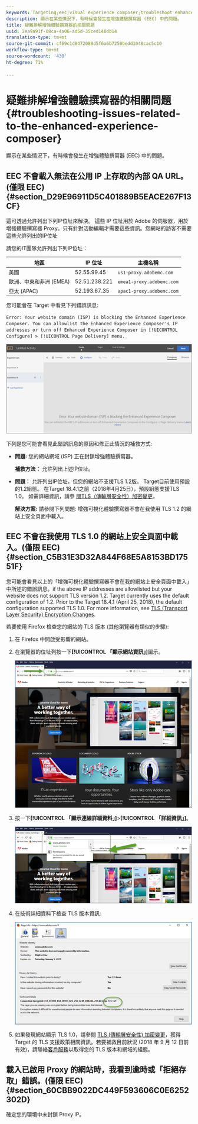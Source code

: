 ```yaml
---
keywords: Targeting;eec;visual experience composer;troubleshoot enhanced experience composer;troubleshooting
description: 顯示在某些情況下，有時候會發生在增強體驗撰寫器 (EEC) 中的問題。
title: 疑難排解增強體驗撰寫器的相關問題
uuid: 2ea9a91f-08ca-4a06-ad5d-35ced140db14
translation-type: tm+mt
source-git-commit: cf69c1d8472088d5f6a6b7250bedd1048cac5c10
workflow-type: tm+mt
source-wordcount: '430'
ht-degree: 71%

---
```



# 疑難排解增強體驗撰寫器的相關問題{#troubleshooting-issues-related-to-the-enhanced-experience-composer}

顯示在某些情況下，有時候會發生在增強體驗撰寫器 (EEC) 中的問題。

## EEC 不會載入無法在公用 IP 上存取的內部 QA URL。(僅限 EEC) {#section_D29E96911D5C401889B5EACE267F13CF}

這可透過允許列出下列IP位址來解決。 這些 IP 位址用於 Adobe 的伺服器，用於增強體驗撰寫器 Proxy。只有針對活動編輯才需要這些資訊。您網站的訪客不需要這些允許列出的IP位址

請您的IT團隊允許列出下列IP位址：

| 地區 | IP 位址 | 主機名稱 |
|--- |--- |--- |
| 美國 | 52.55.99.45 | `us1-proxy.adobemc.com` |
| 歐洲、中東和非洲 (EMEA) | 52.51.238.221 | `emea1-proxy.adobemc.com` |
| 亞太 (APAC) | 52.193.67.35 | `apac1-proxy.adobemc.com` |

您可能會在 Target 中看見下列錯誤訊息:

`Error: Your website domain (ISP) is blocking the Enhanced Experience Composer. You can allowlist the Enhanced Experience Composer's IP addresses or turn off Enhanced Experience Composer in [!UICONTROL Configure] > [!UICONTROL Page Delivery] menu.`

![](assets/EEC_error.png)

下列是您可能會看見此錯誤訊息的原因和修正此情況的補救方式:

* **問題:** 您的網站網域 (ISP) 正在封鎖增強體驗撰寫器。

   **補救方法：** 允許列出上述IP位址。

* **問題：** 允許列出IP位址，但您的網站不支援TLS 1.2版。 Target目前使用預設的1.2組態。 在Target 18.4.1之前（2018年4月25日），預設組態支援TLS 1.0。 如需詳細資訊，請參 [閱TLS（傳輸層安全性）加密變更](../../../c-implementing-target/c-considerations-before-you-implement-target/tls-transport-layer-security-encryption.md#concept_CC1001E9D3AE4BABAF90B8311B0A6451)。

   **解決方案:** 請參閱下列問題: 增強可視化體驗撰寫器不會在我使用 TLS 1.2 的網站上安全頁面中載入。

## EEC 不會在我使用 TLS 1.0 的網站上安全頁面中載入。(僅限 EEC) {#section_C5B31E3D32A844F68E5A8153BD17551F}

您可能會看見以上的「增強可視化體驗撰寫器不會在我的網站上安全頁面中載入」中所述的錯誤訊息。if the above IP addresses are allowlisted but your website does not support TLS version 1.2. Target currently uses the default configuration of 1.2. Prior to the Target 18.4.1 (April 25, 2018), the default configuration supported TLS 1.0. For more information, see [TLS (Transport Layer Security) Encryption Changes](../../../c-implementing-target/c-considerations-before-you-implement-target/tls-transport-layer-security-encryption.md#concept_CC1001E9D3AE4BABAF90B8311B0A6451).

若要使用 Firefox 檢查您的網站的 TLS 版本 (其他瀏覽器有類似的步驟):

1. 在 Firefox 中開啟受影響的網站。
1. 在瀏覽器的位址列按一下&#x200B;**[!UICONTROL 「顯示網站資訊」]**&#x200B;圖示。

   ![](assets/firefox_more_info.png)

1. 按一下&#x200B;**[!UICONTROL 「顯示連線詳細資料」]**>**[!UICONTROL 「詳細資訊」]**。

   ![](assets/firefox_more_info_2.png)

1. 在技術詳細資料下檢查 TLS 版本資訊:

   ![](assets/firefox_more_info_3.png)

1. 如果發現網站顯示 TLS 1.0，請參閱 [TLS (傳輸層安全性) 加密變更](../../../c-implementing-target/c-considerations-before-you-implement-target/tls-transport-layer-security-encryption.md#concept_CC1001E9D3AE4BABAF90B8311B0A6451)，獲得 Target 的 TLS 支援政策相關資訊。若要補救目前狀況 (2018 年 9 月 12 日前有效)，請聯絡[客戶服務](../../../cmp-resources-and-contact-information.md#reference_ACA3391A00EF467B87930A450050077C)以取得您的 TLS 版本和網域的組態。

## 載入已啟用 Proxy 的網站時，我看到逾時或「拒絕存取」錯誤。(僅限 EEC) {#section_60CBB9022DC449F593606C0E6252302D}

確定您的環境中未封鎖 Proxy IP。
